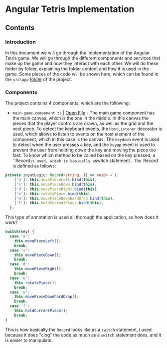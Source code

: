 # Angular Tetris Implementation

## Contents


### Introduction

In this document we will go through the implementation of the Angular Tetris game. We will go through the different components and services that make up the game and how they interact with each other. We will do these folder by folder, explaining the folder content and how it is used in the game.
Some pieces of the code will be shown here, which can be found in the `src\app` [folder](../../app/) of the project.


### Components

The project contains 4 components, which are the following:
- `main-game.component.ts` | [Open File](../../app/components/main-game/main-game.component.ts) - The main game component has the main canvas, which is the one in the middle. In this canvas the pieces that the player controls are drawn, as well as the grid and the next piece.
To detect the keyboard events, the `HostListener` decorator is used, which allows to listen to events on the host element of the component, which in this case is the canvas. The `keydown` event is used to detect when the user presses a key, and the `keyup` event is used to prevent the user from holding down the key and moving the piece too fast. To know which method to be called based on the key pressed, a ``Record` is used, which is basically a `switch statement`. The `Record` is defined as follows:
```typescript
private inputLogic: Record<string, () => void> = {
    ['a']: this.movePieceLeft.bind(this),
    ['s']: this.movePieceDown.bind(this),
    ['d']: this.movePieceRight.bind(this),
    ['e']: this.rotatePiece.bind(this),
    ['w']: this.movePieceDownhardDrop.bind(this),
    ['f']: this.holdCurrentPiece.bind(this),
  };
```

This type of annotation is used all thorough the application, so how does it work?

```typescript
switch(key) {
  case 'a':
    this.movePieceLeft();
    break;
  case 's':
    this.movePieceDown();
    break;
  case 'd':
    this.movePieceRight();
    break;
  case 'e':
    this.rotatePiece();
    break;
  case 'w':
    this.movePieceDownhardDrop();
    break;
  case 'f':
    this.holdCurrentPiece();
    break;
}
```

This is how basically the `Record` looks like as a `switch` statement, I used because it does "clog" the code as much as a `switch` statement does, and it is easier to manipulate.

